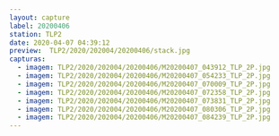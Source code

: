 ```yaml
---
layout: capture
label: 20200406
station: TLP2
date: 2020-04-07 04:39:12
preview:  TLP2/2020/202004/20200406/stack.jpg
capturas:
  - imagem: TLP2/2020/202004/20200406/M20200407_043912_TLP_2P.jpg
  - imagem: TLP2/2020/202004/20200406/M20200407_054233_TLP_2P.jpg
  - imagem: TLP2/2020/202004/20200406/M20200407_070009_TLP_2P.jpg
  - imagem: TLP2/2020/202004/20200406/M20200407_072358_TLP_2P.jpg
  - imagem: TLP2/2020/202004/20200406/M20200407_073831_TLP_2P.jpg
  - imagem: TLP2/2020/202004/20200406/M20200407_080306_TLP_2P.jpg
  - imagem: TLP2/2020/202004/20200406/M20200407_084239_TLP_2P.jpg
---
```

